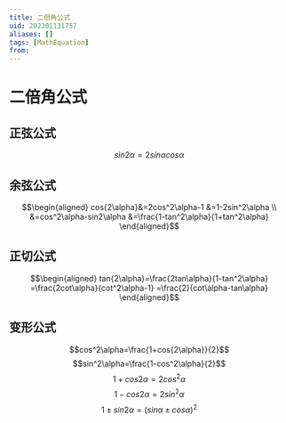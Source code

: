```yaml
---
title: 二倍角公式
uid: 202301131757
aliases: []
tags: [MathEquation]
from: 
---
```

# 二倍角公式
## 正弦公式
$$sin{2\alpha}=2sin{\alpha}cos{\alpha}$$

## 余弦公式
$$\begin{aligned}
cos{2\alpha}&=2cos^2\alpha-1
&=1-2sin^2\alpha \\
&=cos^2\alpha-sin2\alpha 
&=\frac{1-tan^2\alpha}{1+tan^2\alpha}
\end{aligned}$$

## 正切公式
$$\begin{aligned}
tan{2\alpha}=\frac{2tan\alpha}{1-tan^2\alpha}
=\frac{2cot\alpha}{cot^2\alpha-1}
=\frac{2}{cot\alpha-tan\alpha}
\end{aligned}$$

## 变形公式
$$cos^2\alpha=\frac{1+cos{2\alpha}}{2}$$
$$sin^2\alpha=\frac{1-cos^2\alpha}{2}$$
$$1+cos{2\alpha}=2cos^2\alpha$$
$$1-cos2\alpha=2sin^2\alpha$$
$$1\pm sin2\alpha=(sin\alpha\pm cos\alpha)^2$$
